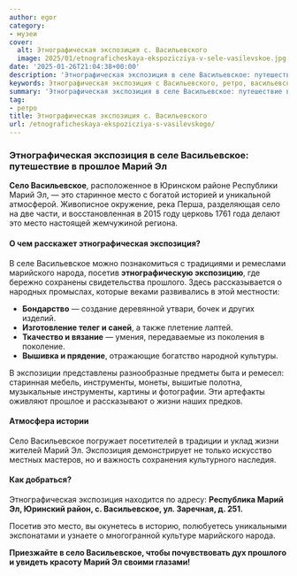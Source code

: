 ```yaml
---
author: egor
category:
- музеи
cover:
  alt: Этнографическая экспозиция с. Васильевского
  image: 2025/01/etnograficheskaya-ekspozicziya-v-sele-vasilevskoe.jpg
date: '2025-01-26T21:04:38+00:00'
description: 'Этнографическая экспозиция в селе Васильевское: путешествие в прошлое Марий Эл Село Васильевское, расположенное в Юринском районе Республики Марий Эл, —...'
keywords: Этнографическая экспозиция с Васильевского, ретро, васильевское, марий, экспозиция, село, этнографическая, это, место, селе, прошлое, марийского, народа, посетив, прошлого, инструменты, жизни
summary: 'Этнографическая экспозиция в селе Васильевское: путешествие в прошлое Марий Эл Село Васильевское, расположенное в Юринском районе Республики Марий Эл, —...'
tag:
- ретро
title: Этнографическая экспозиция с. Васильевского
url: /etnograficheskaya-ekspozicziya-s-vasilevskogo/
---
```


### Этнографическая экспозиция в селе Васильевское: путешествие в прошлое Марий Эл

 **Село Васильевское**, расположенное в Юринском районе Республики Марий Эл, — это старинное место с богатой историей и уникальной атмосферой. Живописное окружение, река Перша, разделяющая село на две части, и восстановленная в 2015 году церковь 1761 года делают это место настоящей жемчужиной региона.

#### О чем расскажет этнографическая экспозиция?

В селе Васильевское можно познакомиться с традициями и ремеслами марийского народа, посетив **этнографическую экспозицию**, где бережно сохранены свидетельства прошлого. Здесь рассказывается о народных промыслах, которые веками развивались в этой местности:

- **Бондарство** — создание деревянной утвари, бочек и других изделий.
- **Изготовление телег и саней**, а также плетение лаптей.
- **Ткачество и вязание** — умения, передаваемые из поколения в поколение.
- **Вышивка и прядение**, отражающие богатство народной культуры.

В экспозиции представлены разнообразные предметы быта и ремесел: старинная мебель, инструменты, монеты, вышитые полотна, музыкальные инструменты, картины и фотографии. Эти артефакты оживляют прошлое и рассказывают о жизни наших предков.

#### Атмосфера истории

Село Васильевское погружает посетителей в традиции и уклад жизни жителей Марий Эл. Экспозиция демонстрирует не только искусство местных мастеров, но и важность сохранения культурного наследия.

#### Как добраться?

Этнографическая экспозиция находится по адресу:
**Республика Марий Эл, Юринский район, с. Васильевское, ул. Заречная, д. 251.**

Посетив это место, вы окунетесь в историю, полюбуетесь уникальными экспонатами и узнаете о многогранной культуре марийского народа.

**Приезжайте в село Васильевское, чтобы почувствовать дух прошлого и увидеть красоту Марий Эл своими глазами!**